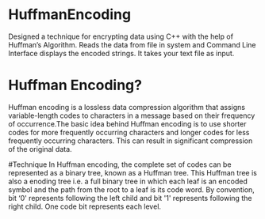 # HuffmanEncoding
Designed a technique for encrypting data using C++ with the help of Huffman’s 
Algorithm. Reads the data from file in system and Command Line Interface displays the 
encoded strings. It takes your text file as input.

# Huffman Encoding?
Huffman encoding is a lossless data compression algorithm that assigns variable-length codes to characters in a message based on their frequency of occurrence.The basic idea behind Huffman encoding is to use shorter codes for more frequently occurring characters and longer codes for less frequently occurring characters. This can result in significant compression of the original data.

#Technique
In Huffman encoding, the complete set of codes can be represented as a
binary tree, known as a Huffman tree. This Huffman tree is also a
enoding tree i.e. a full binary tree in which each leaf is an encoded symbol
and the path from the root to a leaf is its code word. By convention, bit ‘0'
represents following the left child and bit '1' represents following the
right child. One code bit represents each level.

